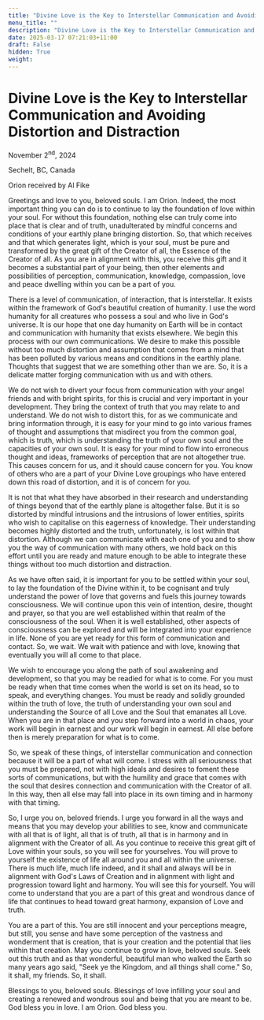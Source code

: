 ```yaml
---
title: "Divine Love is the Key to Interstellar Communication and Avoiding Distortion and Distraction"
menu_title: ""
description: "Divine Love is the Key to Interstellar Communication and Avoiding Distortion and Distraction"
date: 2025-03-17 07:21:03+11:00
draft: False
hidden: True
weight:
---
```

# Divine Love is the Key to Interstellar Communication and Avoiding Distortion and Distraction

November 2<sup>nd</sup>, 2024

Sechelt, BC, Canada

Orion received by Al Fike

Greetings and love to you, beloved souls. I am Orion. Indeed, the most important thing you can do is to continue to lay the foundation of love within your soul. For without this foundation, nothing else can truly come into place that is clear and of truth, unadulterated by mindful concerns and conditions of your earthly plane bringing distortion. So, that which receives and that which generates light, which is your soul, must be pure and transformed by the great gift of the Creator of all, the Essence of the Creator of all. As you are in alignment with this, you receive this gift and it becomes a substantial part of your being, then other elements and possibilities of perception, communication, knowledge, compassion, love and peace dwelling within you can be a part of you.

There is a level of communication, of interaction, that is interstellar. It exists within the framework of God's beautiful creation of humanity. I use the word humanity for all creatures who possess a soul and who live in God's universe. It is our hope that one day humanity on Earth will be in contact and communication with humanity that exists elsewhere. We begin this process with our own communications. We desire to make this possible without too much distortion and assumption that comes from a mind that has been polluted by various means and conditions in the earthly plane. Thoughts that suggest that we are something other than we are. So, it is a delicate matter forging communication with us and with others.

We do not wish to divert your focus from communication with your angel friends and with bright spirits, for this is crucial and very important in your development. They bring the context of truth that you may relate to and understand. We do not wish to distort this, for as we communicate and bring information through, it is easy for your mind to go into various frames of thought and assumptions that misdirect you from the common goal, which is truth, which is understanding the truth of your own soul and the capacities of your own soul. It is easy for your mind to flow into erroneous thought and ideas, frameworks of perception that are not altogether true. This causes concern for us, and it should cause concern for you. You know of others who are a part of your Divine Love groupings who have entered down this road of distortion, and it is of concern for you.

It is not that what they have absorbed in their research and understanding of things beyond that of the earthly plane is altogether false. But it is so distorted by mindful intrusions and the intrusions of lower entities, spirits who wish to capitalise on this eagerness of knowledge. Their understanding becomes highly distorted and the truth, unfortunately, is lost within that distortion. Although we can communicate with each one of you and to show you the way of communication with many others, we hold back on this effort until you are ready and mature enough to be able to integrate these things without too much distortion and distraction.

As we have often said, it is important for you to be settled within your soul, to lay the foundation of the Divine within it, to be cognisant and truly understand the power of love that governs and fuels this journey towards consciousness. We will continue upon this vein of intention, desire, thought and prayer, so that you are well established within that realm of the consciousness of the soul. When it is well established, other aspects of consciousness can be explored and will be integrated into your experience in life. None of you are yet ready for this form of communication and contact. So, we wait. We wait with patience and with love, knowing that eventually you will all come to that place.

We wish to encourage you along the path of soul awakening and development, so that you may be readied for what is to come. For you must be ready when that time comes when the world is set on its head, so to speak, and everything changes. You must be ready and solidly grounded within the truth of love, the truth of understanding your own soul and understanding the Source of all Love and the Soul that emanates all Love. When you are in that place and you step forward into a world in chaos, your work will begin in earnest and our work will begin in earnest. All else before then is merely preparation for what is to come.

So, we speak of these things, of interstellar communication and connection because it will be a part of what will come. I stress with all seriousness that you must be prepared, not with high ideals and desires to foment these sorts of communications, but with the humility and grace that comes with the soul that desires connection and communication with the Creator of all. In this way, then all else may fall into place in its own timing and in harmony with that timing.

So, I urge you on, beloved friends. I urge you forward in all the ways and means that you may develop your abilities to see, know and communicate with all that is of light, all that is of truth, all that is in harmony and in alignment with the Creator of all. As you continue to receive this great gift of Love within your souls, so you will see for yourselves. You will prove to yourself the existence of life all around you and all within the universe. There is much life, much life indeed, and it shall and always will be in alignment with God's Laws of Creation and in alignment with light and progression toward light and harmony. You will see this for yourself. You will come to understand that you are a part of this great and wondrous dance of life that continues to head toward great harmony, expansion of Love and truth.

You are a part of this. You are still innocent and your perceptions meagre, but still, you sense and have some perception of the vastness and wonderment that is creation, that is your creation and the potential that lies within that creation. May you continue to grow in love, beloved souls. Seek out this truth and as that wonderful, beautiful man who walked the Earth so many years ago said, "Seek ye the Kingdom, and all things shall come." So, it shall, my friends. So, it shall.

Blessings to you, beloved souls. Blessings of love infilling your soul and creating a renewed and wondrous soul and being that you are meant to be. God bless you in love. I am Orion. God bless you.
